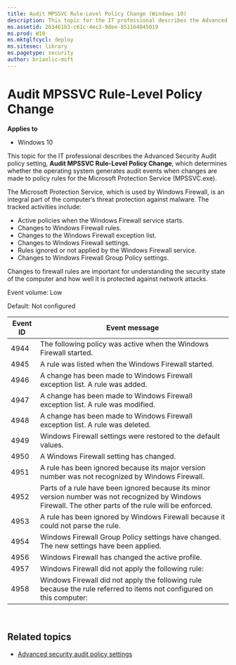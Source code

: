 ```yaml
---
title: Audit MPSSVC Rule-Level Policy Change (Windows 10)
description: This topic for the IT professional describes the Advanced Security Audit policy setting, Audit MPSSVC Rule-Level Policy Change, which determines whether the operating system generates audit events when changes are made to policy rules for the Microsoft Protection Service (MPSSVC.exe).
ms.assetid: 263461b3-c61c-4ec3-9dee-851164845019
ms.prod: W10
ms.mktglfcycl: deploy
ms.sitesec: library
ms.pagetype: security
author: brianlic-msft
---
```


# Audit MPSSVC Rule-Level Policy Change

**Applies to**
-   Windows 10

This topic for the IT professional describes the Advanced Security Audit policy setting, **Audit MPSSVC Rule-Level Policy Change**, which determines whether the operating system generates audit events when changes are made to policy rules for the Microsoft Protection Service (MPSSVC.exe).

The Microsoft Protection Service, which is used by Windows Firewall, is an integral part of the computer’s threat protection against malware. The tracked activities include:

-   Active policies when the Windows Firewall service starts.
-   Changes to Windows Firewall rules.
-   Changes to the Windows Firewall exception list.
-   Changes to Windows Firewall settings.
-   Rules ignored or not applied by the Windows Firewall service.
-   Changes to Windows Firewall Group Policy settings.

Changes to firewall rules are important for understanding the security state of the computer and how well it is protected against network attacks.

Event volume: Low

Default: Not configured

| Event ID | Event message |
| - | - |
| 4944 | The following policy was active when the Windows Firewall started. | 
| 4945 | A rule was listed when the Windows Firewall started. |
| 4946 | A change has been made to Windows Firewall exception list. A rule was added. | 
| 4947 | A change has been made to Windows Firewall exception list. A rule was modified. | 
| 4948 | A change has been made to Windows Firewall exception list. A rule was deleted. |
| 4949 | Windows Firewall settings were restored to the default values. |
| 4950 | A Windows Firewall setting has changed. |
| 4951 | A rule has been ignored because its major version number was not recognized by Windows Firewall. | 
| 4952 | Parts of a rule have been ignored because its minor version number was not recognized by Windows Firewall. The other parts of the rule will be enforced. | 
| 4953 | A rule has been ignored by Windows Firewall because it could not parse the rule. |
| 4954 | Windows Firewall Group Policy settings have changed. The new settings have been applied. | 
| 4956 | Windows Firewall has changed the active profile. |
| 4957 | Windows Firewall did not apply the following rule: | 
| 4958 | Windows Firewall did not apply the following rule because the rule referred to items not configured on this computer: | 
 
## Related topics

- [Advanced security audit policy settings](advanced-security-audit-policy-settings.md)
 
 
